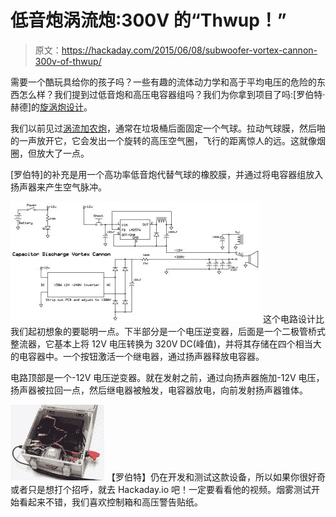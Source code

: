 # 低音炮涡流炮:300V 的“Thwup！”

> 原文：<https://hackaday.com/2015/06/08/subwoofer-vortex-cannon-300v-of-thwup/>

需要一个酷玩具给你的孩子吗？一些有趣的流体动力学和高于平均电压的危险的东西怎么样？我们提到过低音炮和高压电容器组吗？我们为你拿到项目了吗:[罗伯特·赫德]的[旋涡炮设计](https://hackaday.io/project/5479-vortex-cannon-using-capacitor-discharge)。

我们以前见过[涡流加农炮](https://en.wikipedia.org/wiki/Vortex_ring_toy)，通常在垃圾桶后面固定一个气球。拉动气球膜，然后啪的一声放开它，它会发出一个旋转的高压空气圈，飞行的距离惊人的远。这就像烟圈，但放大了一点。

[罗伯特]的补充是用一个高功率低音炮代替气球的橡胶膜，并通过将电容器组放入扬声器来产生空气脉冲。

[![6699171432446530681](img/411ba750b88928ffeab3c9d8b74d50c6.png)](https://hackaday.com/wp-content/uploads/2015/06/6699171432446530681.jpg) 这个电路设计比我们起初想象的要聪明一点。下半部分是一个电压逆变器，后面是一个二极管桥式整流器，它基本上将 12V 电压转换为 320V DC(峰值)，并将其存储在四个相当大的电容器中。一个按钮激活一个继电器，通过扬声器释放电容器。

电路顶部是一个-12V 电压逆变器。就在发射之前，通过向扬声器施加-12V 电压，扬声器被拉回一点，然后继电器被触发，电容器放电，向前发射扬声器锥体。

[![6973681433156869012](img/c8d4eadff3d9067dff8541aacfd58073.png)](https://hackaday.com/wp-content/uploads/2015/06/6973681433156869012.jpg) 【罗伯特】仍在开发和测试这款设备，所以如果你很好奇或者只是想打个招呼，就去 Hackaday.io 吧！一定要看看他的视频。烟雾测试开始看起来不错，我们喜欢控制箱和高压警告贴纸。